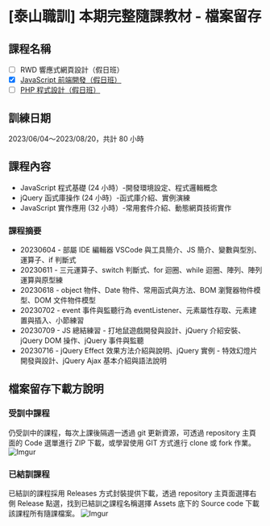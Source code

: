 # [泰山職訓] 本期完整隨課教材 - 檔案留存

## 課程名稱
- [ ] RWD 響應式網頁設計（假日班）
- [x] [JavaScript 前端開發（假日班）](https://ojt.wda.gov.tw/ClassSearch/Detail?OCID=146934&plantype=2)
- [ ] [PHP 程式設計（假日班）](https://ojt.wda.gov.tw/ClassSearch/Detail?OCID=146967&plantype=2)

## 訓練日期 
2023/06/04～2023/08/20，共計 80 小時

## 課程內容
- JavaScript 程式基礎 (24 小時）-開發環境設定、程式邏輯概念
- jQuery 函式庫操作 (24 小時）-函式庫介紹、實例演練
- JavaScript 實作應用 (32 小時）-常用套件介紹、動態網頁技術實作

### 課程摘要
- 20230604 - 部屬 IDE 編輯器 VSCode 與工具簡介、JS 簡介、變數與型別、運算子、if 判斷式
- 20230611 - 三元運算子、switch 判斷式、for 迴圈、while 迴圈、陣列、陣列運算與原型練
- 20230618 - object 物件、Date 物件、常用函式與方法、BOM 瀏覽器物件模型、DOM 文件物件模型
- 20230702 - event 事件與監聽行為 eventListener、元素屬性存取、元素建置與插入、小節練習
- 20230709 - JS 總結練習 - 打地鼠遊戲開發與設計、jQuery 介紹安裝、jQuery DOM 操作、jQuery 事件與監聽
- 20230716 - jQuery Effect 效果方法介紹與說明、jQuery 實例 - 特效幻燈片開發與設計、jQuery Ajax 基本介紹與語法說明

## 檔案留存下載方說明

### 受訓中課程
仍受訓中的課程，每次上課後隔週一透過 git 更新資源，可透過 repository 主頁面的 Code 選單進行 ZIP 下載，或學習使用 GIT 方式進行 clone 或 fork 作業。
![Imgur](https://i.imgur.com/K3kGHos.gif)

### 已結訓課程
已結訓的課程採用 Releases 方式封裝提供下載，透過 repository 主頁面選擇右側 Release 點選，找到已結訓之課程名稱選擇 Assets 底下的 Source code 下載該課程所有隨課檔案。
![Imgur](https://i.imgur.com/84cc6aZ.gif)